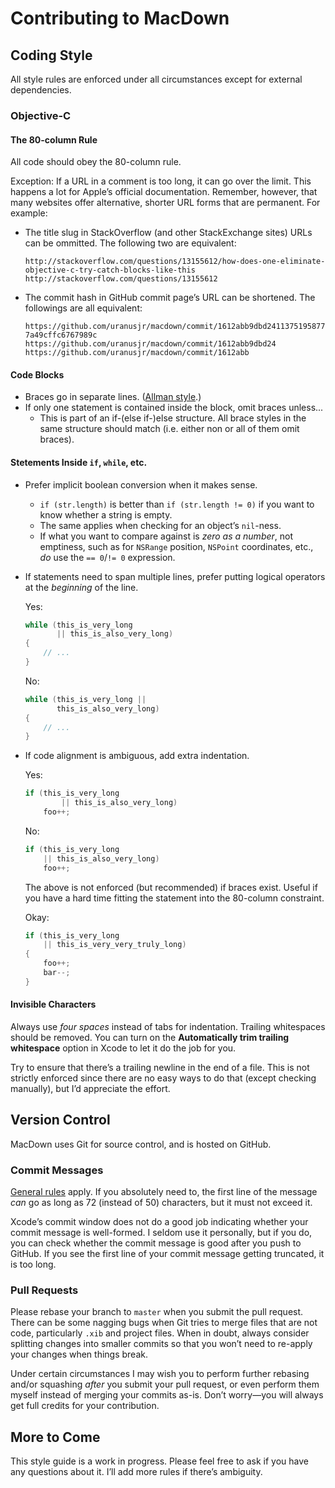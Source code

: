 # Contributing to MacDown

## Coding Style

All style rules are enforced under all circumstances except for external dependencies.

### Objective-C

#### The 80-column Rule

All code should obey the 80-column rule.

Exception: If a URL in a comment is too long, it can go over the limit. This happens a lot for Apple’s official documentation. Remember, however, that many websites offer alternative, shorter URL forms that are permanent. For example:

* The title slug in StackOverflow (and other StackExchange sites) URLs can be ommitted. The following two are equivalent:

    `http://stackoverflow.com/questions/13155612/how-does-one-eliminate-objective-c-try-catch-blocks-like-this`
    `http://stackoverflow.com/questions/13155612`

* The commit hash in GitHub commit page’s URL can be shortened. The followings are all equivalent:

    `https://github.com/uranusjr/macdown/commit/1612abb9dbd24113751958777a49cffc6767989c`
    `https://github.com/uranusjr/macdown/commit/1612abb9dbd24`
    `https://github.com/uranusjr/macdown/commit/1612abb`

#### Code Blocks

* Braces go in separate lines. ([Allman style](http://en.wikipedia.org/wiki/Indent_style#Allman_style).)
* If only one statement is contained inside the block, omit braces unless...
    * This is part of an if-(else if-)else structure. All brace styles in the same structure should match (i.e. either non or all of them omit braces).

#### Stetements Inside `if`, `while`, etc.

* Prefer implicit boolean conversion when it makes sense.
    * `if (str.length)` is better than `if (str.length != 0)` if you want to know whether a string is empty. 
    * The same applies when checking for an object’s `nil`-ness.
    * If what you want to compare against is *zero as a number*, not emptiness, such as for `NSRange` position, `NSPoint` coordinates, etc., *do* use the `== 0`/`!= 0` expression.

* If statements need to span multiple lines, prefer putting logical operators at the *beginning* of the line.

    Yes:
    ```c
    while (this_is_very_long
           || this_is_also_very_long)
    {
        // ...
    }
    ```

    No:
    ```c
    while (this_is_very_long ||
           this_is_also_very_long)
    {
        // ...
    }
    ```

* If code alignment is ambiguous, add extra indentation.

    Yes:
    ```c
    if (this_is_very_long
            || this_is_also_very_long)
        foo++;
    ```

    No:
    ```c
    if (this_is_very_long
        || this_is_also_very_long)
        foo++;
    ```

    The above is not enforced (but recommended) if braces exist. Useful if you have a hard time fitting the statement into the 80-column constraint.

    Okay:
    ```c
    if (this_is_very_long
        || this_is_very_very_truly_long)
    {
        foo++;
        bar--;
    }
    ```

#### Invisible Characters

Always use *four spaces* instead of tabs for indentation. Trailing whitespaces should be removed. You can turn on the **Automatically trim trailing whitespace** option in Xcode to let it do the job for you.

Try to ensure that there’s a trailing newline in the end of a file. This is not strictly enforced since there are no easy ways to do that (except checking manually), but I’d appreciate the effort.

## Version Control

MacDown uses Git for source control, and is hosted on GitHub.

### Commit Messages

[General rules](http://tbaggery.com/2008/04/19/a-note-about-git-commit-messages.html) apply. If you absolutely need to, the first line of the message *can* go as long as 72 (instead of 50) characters, but it must not exceed it.

Xcode’s commit window does not do a good job indicating whether your commit message is well-formed. I seldom use it personally, but if you do, you can check whether the commit message is good after you push to GitHub. If you see the first line of your commit message getting truncated, it is too long.

### Pull Requests

Please rebase your branch to `master` when you submit the pull request. There can be some nagging bugs when Git tries to merge files that are not code, particularly `.xib` and project files. When in doubt, always consider splitting changes into smaller commits so that you won’t need to re-apply your changes when things break.

Under certain circumstances I may wish you to perform further rebasing and/or squashing *after* you submit your pull request, or even perform them myself instead of merging your commits as-is. Don’t worry—you will always get full credits for your contribution.

## More to Come

This style guide is a work in progress. Please feel free to ask if you have any questions about it. I’ll add more rules if there’s ambiguity.
